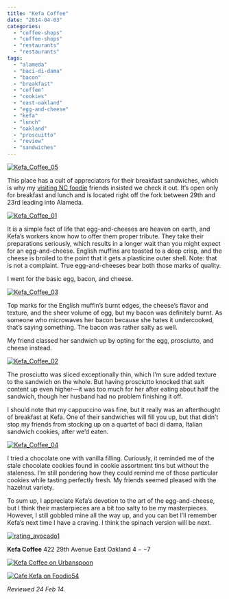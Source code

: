 ```yaml
---
title: "Kefa Coffee"
date: "2014-04-03"
categories: 
  - "coffee-shops"
  - "coffee-shops"
  - "restaurants"
  - "restaurants"
tags: 
  - "alameda"
  - "baci-di-dama"
  - "bacon"
  - "breakfast"
  - "coffee"
  - "cookies"
  - "east-oakland"
  - "egg-and-cheese"
  - "kefa"
  - "lunch"
  - "oakland"
  - "proscuitto"
  - "review"
  - "sandwiches"
---
```


[![Kefa_Coffee_05](http://s3.amazonaws.com/thegourmez-wpmedia/2014/03/Kefa_Coffee_05-500x386.jpg)](http://www.thegourmez.com/2014/04/kefa-coffee/kefa_coffee_05/)

This place has a cult of appreciators for their breakfast sandwiches, which is why my [visiting NC foodie](http://www.ericandleandra.com/wp/category/travel/) friends insisted we check it out. It’s open only for breakfast and lunch and is located right off the fork between 29th and 23rd leading into Alameda.

[![Kefa_Coffee_01](http://s3.amazonaws.com/thegourmez-wpmedia/2014/03/Kefa_Coffee_01-500x333.jpg)](http://www.thegourmez.com/2014/04/kefa-coffee/kefa_coffee_01/)

It is a simple fact of life that egg-and-cheeses are heaven on earth, and Kefa’s workers know how to offer them proper tribute. They take their preparations seriously, which results in a longer wait than you might expect for an egg-and-cheese. English muffins are toasted to a deep crisp, and the cheese is broiled to the point that it gets a plasticine outer shell. Note: that is not a complaint. True egg-and-cheeses bear both those marks of quality.

I went for the basic egg, bacon, and cheese.

[![Kefa_Coffee_03](http://s3.amazonaws.com/thegourmez-wpmedia/2014/03/Kefa_Coffee_03-500x333.jpg)](http://www.thegourmez.com/2014/04/kefa-coffee/kefa_coffee_03/)

Top marks for the English muffin’s burnt edges, the cheese’s flavor and texture, and the sheer volume of egg, but my bacon was definitely burnt. As someone who microwaves her bacon because she hates it undercooked, that’s saying something. The bacon was rather salty as well.

My friend classed her sandwich up by opting for the egg, prosciutto, and cheese instead.

[![Kefa_Coffee_02](http://s3.amazonaws.com/thegourmez-wpmedia/2014/03/Kefa_Coffee_02-500x381.jpg)](http://www.thegourmez.com/2014/04/kefa-coffee/kefa_coffee_02/)

The prosciutto was sliced exceptionally thin, which I’m sure added texture to the sandwich on the whole. But having prosciutto knocked that salt content up even higher—it was too much for her after eating about half the sandwich, though her husband had no problem finishing it off.

I should note that my cappuccino was fine, but it really was an afterthought of breakfast at Kefa. One of their sandwiches will fill you up, but that didn’t stop my friends from stocking up on a quartet of baci di dama, Italian sandwich cookies, after we’d eaten.

[![Kefa_Coffee_04](http://s3.amazonaws.com/thegourmez-wpmedia/2014/03/Kefa_Coffee_04-500x236.jpg)](http://www.thegourmez.com/2014/04/kefa-coffee/kefa_coffee_04/)

I tried a chocolate one with vanilla filling. Curiously, it reminded me of the stale chocolate cookies found in cookie assortment tins but without the staleness. I’m still pondering how they could remind me of those particular cookies while tasting perfectly fresh. My friends seemed pleased with the hazelnut variety.

To sum up, I appreciate Kefa’s devotion to the art of the egg-and-cheese, but I think their masterpieces are a bit too salty to be my masterpieces. However, I still gobbled mine all the way up, and you can bet I’ll remember Kefa’s next time I have a craving. I think the spinach version will be next.

[![rating_avocado1](http://s3.amazonaws.com/thegourmez-wpmedia/2009/02/rating_avocado1.gif)](http://www.thegourmez.com/2009/02/restaurant-review-nanas-durham/rating_avocado1/)

**Kefa Coffee** 422 29th Avenue East Oakland $4--$7

[![Kefa Coffee on Urbanspoon](http://www.urbanspoon.com/b/link/1413807/minilink.gif)](http://www.urbanspoon.com/r/6/1413807/restaurant/Kefa-Coffee-Oakland)

[![Cafe Kefa on Foodio54](http://foodio54.com/images/badge-1-9ddc4.jpg)](http://foodio54.com/restaurant/Oakland-CA/9ddc4/Cafe-Kefa)

_Reviewed 24 Feb 14._
